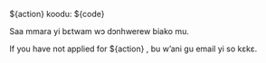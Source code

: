 ${action} koodu: ${code}

Saa mmara yi bɛtwam wɔ dɔnhwerew biako mu.

If you have not applied for ${action} , bu w’ani gu email yi so kɛkɛ.
